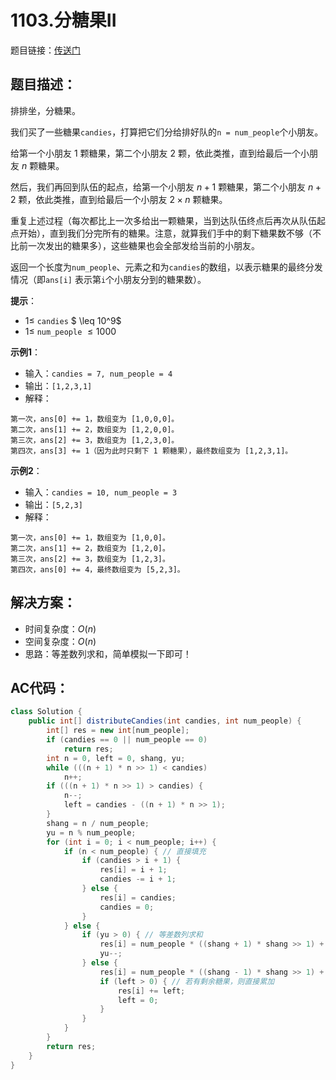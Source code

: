 # 1103.分糖果II
题目链接：[传送门](https://leetcode-cn.com/problems/distribute-candies-to-people/)

## 题目描述：
排排坐，分糖果。

我们买了一些糖果`candies`，打算把它们分给排好队的`n = num_people`个小朋友。

给第一个小朋友 $1$ 颗糖果，第二个小朋友 $2$ 颗，依此类推，直到给最后一个小朋友 $n$ 颗糖果。

然后，我们再回到队伍的起点，给第一个小朋友 $n + 1$ 颗糖果，第二个小朋友 $n + 2$ 颗，依此类推，直到给最后一个小朋友 $2 \times n$ 颗糖果。

重复上述过程（每次都比上一次多给出一颗糖果，当到达队伍终点后再次从队伍起点开始），直到我们分完所有的糖果。注意，就算我们手中的剩下糖果数不够（不比前一次发出的糖果多），这些糖果也会全部发给当前的小朋友。

返回一个长度为`num_people`、元素之和为`candies`的数组，以表示糖果的最终分发情况（即`ans[i]` 表示第`i`个小朋友分到的糖果数）。

**提示**：
- $1 \leq$ `candies` $ \leq 10^9$
- $1 \leq$ `num_people` $\leq 1000$

**示例1**：
- 输入：`candies = 7, num_people = 4`
- 输出：`[1,2,3,1]`
- 解释：
```
第一次，ans[0] += 1，数组变为 [1,0,0,0]。
第二次，ans[1] += 2，数组变为 [1,2,0,0]。
第三次，ans[2] += 3，数组变为 [1,2,3,0]。
第四次，ans[3] += 1（因为此时只剩下 1 颗糖果），最终数组变为 [1,2,3,1]。
```

**示例2**：
- 输入：`candies = 10, num_people = 3`
- 输出：`[5,2,3]`
- 解释：
```
第一次，ans[0] += 1，数组变为 [1,0,0]。
第二次，ans[1] += 2，数组变为 [1,2,0]。
第三次，ans[2] += 3，数组变为 [1,2,3]。
第四次，ans[0] += 4，最终数组变为 [5,2,3]。
```

## 解决方案：
- 时间复杂度：$O(n)$
- 空间复杂度：$O(n)$
- 思路：等差数列求和，简单模拟一下即可！

## AC代码：
```java
class Solution {
	public int[] distributeCandies(int candies, int num_people) {
		int[] res = new int[num_people];
		if (candies == 0 || num_people == 0)
			return res;
		int n = 0, left = 0, shang, yu;
		while (((n + 1) * n >> 1) < candies)
			n++;
		if (((n + 1) * n >> 1) > candies) {
			n--;
			left = candies - ((n + 1) * n >> 1);
		}
		shang = n / num_people;
		yu = n % num_people;
		for (int i = 0; i < num_people; i++) {
			if (n < num_people) { // 直接填充
				if (candies > i + 1) {
					res[i] = i + 1;
					candies -= i + 1;
				} else {
					res[i] = candies;
					candies = 0;
				}
			} else {
				if (yu > 0) { // 等差数列求和
					res[i] = num_people * ((shang + 1) * shang >> 1) + (i + 1) * (shang + 1);
					yu--;
				} else {
					res[i] = num_people * ((shang - 1) * shang >> 1) + (i + 1) * shang;
					if (left > 0) { // 若有剩余糖果，则直接累加
						res[i] += left;
						left = 0;
					}
				}
			}
		}
		return res;
	}
}
```